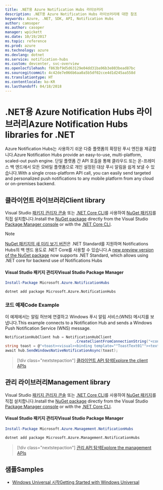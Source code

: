 ```yaml
---
title: .NET용 Azure Notification Hubs 라이브러리
description: .NET용 Azure Notification Hubs 라이브러리에 대한 참조
keywords: Azure, .NET, SDK, API, Notification Hubs
author: camsoper
ms.author: casoper
manager: wpickett
ms.date: 10/19/2017
ms.topic: reference
ms.prod: azure
ms.technology: azure
ms.devlang: dotnet
ms.service: notification-hubs
ms.custom: devcenter, svc-overview
ms.openlocfilehash: f863bf9d5d63129e04dd31ba96b3e803bead87bc
ms.sourcegitcommit: 4c42de7e066b6aa0a5b5df02cce4d1d245aa558d
ms.translationtype: HT
ms.contentlocale: ko-KR
ms.lasthandoff: 04/18/2018
---
```

# <a name="azure-notification-hubs-libraries-for-net"></a><span data-ttu-id="3e74e-104">.NET용 Azure Notification Hubs 라이브러리</span><span class="sxs-lookup"><span data-stu-id="3e74e-104">Azure Notification Hubs libraries for .NET</span></span>

<span data-ttu-id="3e74e-105">Azure Notification Hubs는 사용하기 쉬운 다중 플랫폼의 확장된 푸시 엔진을 제공합니다.</span><span class="sxs-lookup"><span data-stu-id="3e74e-105">Azure Notification Hubs provide an easy-to-use, multi-platform, scaled-out push engine.</span></span> <span data-ttu-id="3e74e-106">단일 플랫폼 간 API 호출을 통해 클라우드 또는 온-프레미스 백 엔드에서 모든 모바일 플랫폼으로 개인 설정된 대상 푸시 알림을 쉽게 보낼 수 있습니다.</span><span class="sxs-lookup"><span data-stu-id="3e74e-106">With a single cross-platform API call, you can easily send targeted and personalized push notifications to any mobile platform from any cloud or on-premises backend.</span></span>

## <a name="client-library"></a><span data-ttu-id="3e74e-107">클라이언트 라이브러리</span><span class="sxs-lookup"><span data-stu-id="3e74e-107">Client library</span></span>

<span data-ttu-id="3e74e-108">Visual Studio [패키지 관리자 콘솔][PackageManager] 또는 [.NET Core CLI][DotNetCLI]를 사용하여 [NuGet 패키지](https://www.nuget.org/packages/Microsoft.Azure.NotificationHubs)를 직접 설치합니다.</span><span class="sxs-lookup"><span data-stu-id="3e74e-108">Install the [NuGet package](https://www.nuget.org/packages/Microsoft.Azure.NotificationHubs) directly from the Visual Studio [Package Manager console][PackageManager] or with the [.NET Core CLI][DotNetCLI].</span></span>

> [!NOTE]
> <span data-ttu-id="3e74e-109">[NuGet 패키지의 새 미리 보기 버전](https://www.nuget.org/packages/Microsoft.Azure.NotificationHubs/2.0.0-preview1)은 .NET Standard를 지원하며 Notifications Hubs의 백 엔드 용도로 .NET Core를 사용할 수 있습니다.</span><span class="sxs-lookup"><span data-stu-id="3e74e-109">A [new preview version of the NuGet package](https://www.nuget.org/packages/Microsoft.Azure.NotificationHubs/2.0.0-preview1) now supports .NET Standard, which allows using .NET core for backend use of Notifications Hubs</span></span>

#### <a name="visual-studio-package-manager"></a><span data-ttu-id="3e74e-110">Visual Studio 패키지 관리자</span><span class="sxs-lookup"><span data-stu-id="3e74e-110">Visual Studio Package Manager</span></span>

```powershell
Install-Package Microsoft.Azure.NotificationHubs
```

```bash
dotnet add package Microsoft.Azure.NotificationHubs
```

### <a name="code-example"></a><span data-ttu-id="3e74e-111">코드 예제</span><span class="sxs-lookup"><span data-stu-id="3e74e-111">Code Example</span></span>

<span data-ttu-id="3e74e-112">이 예제에서는 알림 허브에 연결하고 Windows 푸시 알림 서비스(WNS) 메시지를 보냅니다.</span><span class="sxs-lookup"><span data-stu-id="3e74e-112">This example connects to a Notification Hub and sends a Windows Push Notification Service (WNS) message.</span></span>

```csharp
NotificationHubClient hub = NotificationHubClient
                                .CreateClientFromConnectionString("<connection string with full access>", "<hub name>");
string toast = @"<toast><visual><binding template=""ToastText01""><text id=""1"">Hello from a .NET App!</text></binding></visual></toast>";
await hub.SendWindowsNativeNotificationAsync(toast);
```

> [!div class="nextstepaction"]
> [<span data-ttu-id="3e74e-113">클라이언트 API 탐색</span><span class="sxs-lookup"><span data-stu-id="3e74e-113">Explore the client APIs</span></span>](/dotnet/api/overview/azure/notificationhubs/client)


## <a name="management-library"></a><span data-ttu-id="3e74e-114">관리 라이브러리</span><span class="sxs-lookup"><span data-stu-id="3e74e-114">Management library</span></span>

<span data-ttu-id="3e74e-115">Visual Studio [패키지 관리자 콘솔][PackageManager] 또는 [.NET Core CLI][DotNetCLI]를 사용하여 [NuGet 패키지](https://www.nuget.org/packages/Microsoft.Azure.Management.NotificationHubs)를 직접 설치합니다.</span><span class="sxs-lookup"><span data-stu-id="3e74e-115">Install the [NuGet package](https://www.nuget.org/packages/Microsoft.Azure.Management.NotificationHubs) directly from the Visual Studio [Package Manager console][PackageManager] or with the [.NET Core CLI][DotNetCLI].</span></span>

#### <a name="visual-studio-package-manager"></a><span data-ttu-id="3e74e-116">Visual Studio 패키지 관리자</span><span class="sxs-lookup"><span data-stu-id="3e74e-116">Visual Studio Package Manager</span></span>

```powershell
Install-Package Microsoft.Azure.Management.NotificationHubs
```

```bash
dotnet add package Microsoft.Azure.Management.NotificationHubs
```

> [!div class="nextstepaction"]
> [<span data-ttu-id="3e74e-117">관리 API 탐색</span><span class="sxs-lookup"><span data-stu-id="3e74e-117">Explore the management APIs</span></span>](/dotnet/api/overview/azure/notificationhubs/management)

## <a name="samples"></a><span data-ttu-id="3e74e-118">샘플</span><span class="sxs-lookup"><span data-stu-id="3e74e-118">Samples</span></span>

- [<span data-ttu-id="3e74e-119">Windows Universal 시작</span><span class="sxs-lookup"><span data-stu-id="3e74e-119">Getting Started with Windows Universal</span></span>](https://github.com/Azure/azure-notificationhubs-samples/tree/master/dotnet/GetStartedWindowsUniversal)

[PackageManager]: https://docs.microsoft.com/nuget/tools/package-manager-console
[DotNetCLI]: https://docs.microsoft.com/dotnet/core/tools/dotnet-add-package
